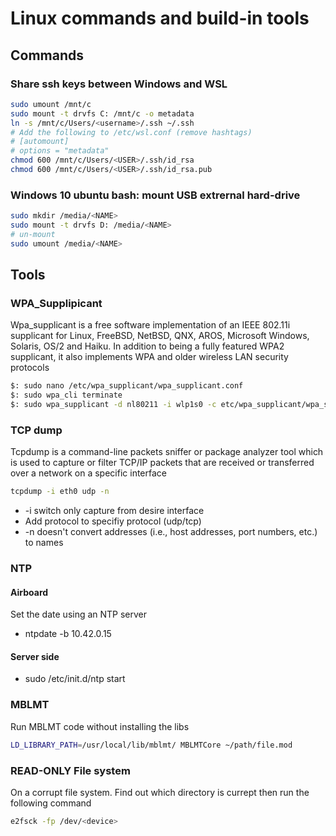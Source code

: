# Linux commands and build-in tools

## Commands

### Share ssh keys between Windows and WSL
```sh
sudo umount /mnt/c
sudo mount -t drvfs C: /mnt/c -o metadata
ln -s /mnt/c/Users/<username>/.ssh ~/.ssh
# Add the following to /etc/wsl.conf (remove hashtags)
# [automount]
# options = "metadata"
chmod 600 /mnt/c/Users/<USER>/.ssh/id_rsa
chmod 600 /mnt/c/Users/<USER>/.ssh/id_rsa.pub
```

### Windows 10 ubuntu bash: mount USB extrernal hard-drive
```sh
sudo mkdir /media/<NAME>
sudo mount -t drvfs D: /media/<NAME>
# un-mount
sudo umount /media/<NAME>
```

## Tools

### WPA_Supplipicant

Wpa_supplicant is a free software implementation of an IEEE 802.11i supplicant for Linux, FreeBSD, NetBSD, QNX, AROS, Microsoft Windows, Solaris, OS/2 and Haiku. In addition to being a fully featured WPA2 supplicant, it also implements WPA and older wireless LAN security protocols

```sh
$: sudo nano /etc/wpa_supplicant/wpa_supplicant.conf 
$: sudo wpa_cli terminate
$: sudo wpa_supplicant -d nl80211 -i wlp1s0 -c etc/wpa_supplicant/wpa_supplicant.conf
```

### TCP dump

Tcpdump is a command-line packets sniffer or package analyzer tool which is used to capture or filter TCP/IP packets that are received or transferred over a network on a specific interface

```sh
tcpdump -i eth0 udp -n
```

 * -i switch only capture from desire interface
 * Add protocol to specifiy protocol (udp/tcp)
 * -n doesn't convert addresses (i.e., host addresses, port numbers, etc.) to names


### NTP

#### Airboard
  
Set the date using an NTP server 
* ntpdate -b 10.42.0.15

#### Server side
* sudo /etc/init.d/ntp start

### MBLMT

Run MBLMT code without installing the libs

```sh
LD_LIBRARY_PATH=/usr/local/lib/mblmt/ MBLMTCore ~/path/file.mod
```

### READ-ONLY File system
On a corrupt file system. Find out which directory is currept then run the following command
```sh
e2fsck -fp /dev/<device>
```
